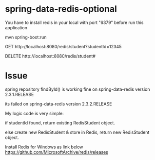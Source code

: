 # spring-data-redis-optional
You have to install redis in your local with port "6379" before run this application

mvn spring-boot:run

GET http://localhost:8080/redis/student?studentId=12345

DELETE http://localhost:8080/redis/student#




# Issue
spring repository findById() is working fine on spring-data-redis version 2.3.1.RELEASE

its failed on spring-data-redis version 2.3.2.RELEASE



My logic code is very simple:

if studentId found, return existing RedisStudent object.

else create new RedisStudent & store in Redis, return new RedisStudent object.


Install Redis for Windows as link below
https://github.com/MicrosoftArchive/redis/releases
